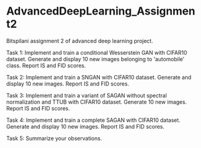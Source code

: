 # AdvancedDeepLearning_Assignment2
Bitspilani assignment 2 of advanced deep learning project.

Task 1: Implement and train a conditional Wesserstein GAN with CIFAR10 dataset. Generate and display 10 new images belonging to 'automobile' class. Report IS and FID scores.

Task 2: Implement and train a SNGAN with CIFAR10 dataset. Generate and display 10 new images. Report IS and FID scores.

Task 3: Implement and train a variant of SAGAN without spectral normalization and TTUB  with CIFAR10 dataset. Generate 10 new images. Report IS and FID scores.

Task 4: Implement and train a complete SAGAN with CIFAR10 dataset. Generate and display 10 new images. Report IS and FID scores.

Task 5: Summarize your observations.
